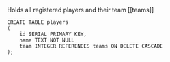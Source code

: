 Holds all registered players and their team
[[teams]]

```
CREATE TABLE players
(
	id SERIAL PRIMARY KEY,
	name TEXT NOT NULL
	team INTEGER REFERENCES teams ON DELETE CASCADE
);
```